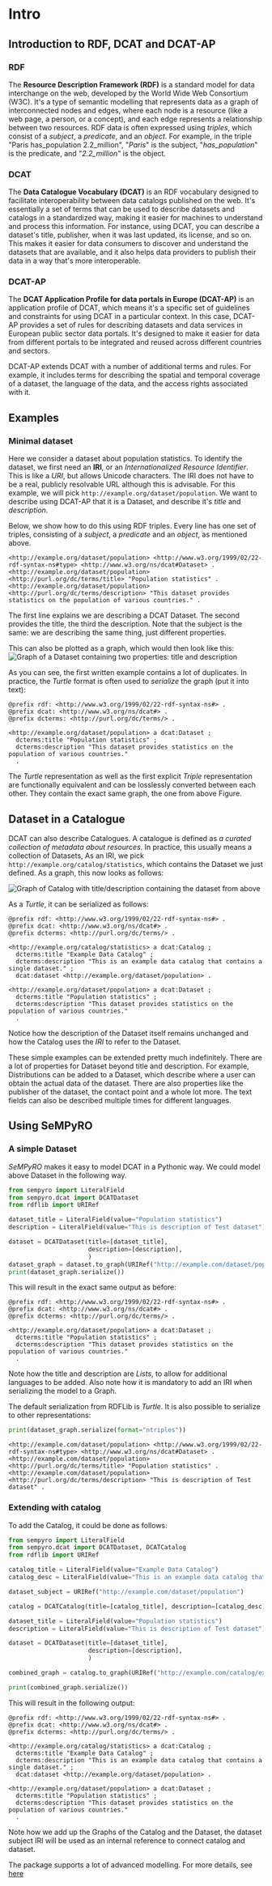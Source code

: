 # Intro

## Introduction to RDF, DCAT and DCAT-AP

### RDF

The **Resource Description Framework (RDF)** is a standard model for data interchange on the web,
developed by the World Wide Web Consortium (W3C). It's a type of semantic modelling that represents
data as a graph of interconnected nodes and edges, where each node is a resource (like a web page, a
person, or a concept), and each edge represents a relationship between two resources. RDF data is
often expressed using *triples*, which consist of a *subject*, a *predicate*, and an *object*.
For example, in the triple "Paris has_population 2.2_million", "*Paris*" is the subject,
"*has_population*" is the predicate, and "*2.2_million*" is the object.

### DCAT

The **Data Catalogue Vocabulary (DCAT)** is an RDF vocabulary designed to facilitate
interoperability between data catalogs published on the web. It's essentially a set of terms that
can be used to describe datasets and catalogs in a standardized way, making it easier for machines
to understand and process this information. For instance, using DCAT, you can describe a dataset's
title, publisher, when it was last updated, its license, and so on. This makes it easier for data
consumers to discover and understand the datasets that are available, and it also helps data
providers to publish their data in a way that's more interoperable.

### DCAT-AP

The **DCAT Application Profile for data portals in Europe (DCAT-AP)** is an application profile of
DCAT, which means it's a specific set of guidelines and constraints for using DCAT in a particular
context. In this case, DCAT-AP provides a set of rules for describing datasets and data services in
European public sector data portals. It's designed to make it easier for data from different portals
to be integrated and reused across different countries and sectors.

DCAT-AP extends DCAT with a number of additional terms and rules. For example, it includes terms for
describing the spatial and temporal coverage of a dataset, the language of the data, and the access
rights associated with it.

## Examples

### Minimal dataset

Here we consider a dataset about population statistics. To identify the dataset, we first need an
 **IRI**, or an *Internationalized Resource Identifier*. This is like a *URI*, but allows Unicode characters.
 The IRI does not have to be a real, publicly resolvable URL although this is advisable. For this
 example, we will pick `http://example.org/dataset/population`. We want to describe using DCAT-AP
 that it is a Dataset, and describe it's *title* and *description*.

 Below, we show how to do this using RDF triples. Every line has one set of triples, consisting of a
 *subject*, a *predicate* and an *object*, as mentioned above.

```nt
<http://example.org/dataset/population> <http://www.w3.org/1999/02/22-rdf-syntax-ns#type> <http://www.w3.org/ns/dcat#Dataset> .
<http://example.org/dataset/population> <http://purl.org/dc/terms/title> "Population statistics" .
<http://example.org/dataset/population> <http://purl.org/dc/terms/description> "This dataset provides statistics on the population of various countries." .
```

The first line explains we are describing a DCAT Dataset. The second provides the title, the third
the description. Note that the subject is the same: we are describing the same thing, just different
properties.

This can also be plotted as a graph, which would then look like this:
![Graph of a Dataset containing two properties: title and description](imgs/minimal_dataset.png)

As you can see, the first written example contains a lot of duplicates. In practice, the *Turtle*
format is often used to *serialize* the graph (put it into text):

```turtle
@prefix rdf: <http://www.w3.org/1999/02/22-rdf-syntax-ns#> .
@prefix dcat: <http://www.w3.org/ns/dcat#> .
@prefix dcterms: <http://purl.org/dc/terms/> .

<http://example.org/dataset/population> a dcat:Dataset ;
  dcterms:title "Population statistics" ;
  dcterms:description "This dataset provides statistics on the population of various countries."
  .
```

The *Turtle* representation as well as the first explicit *Triple* representation are functionally
equivalent and can be losslessly converted between each other. They contain the exact same graph,
the one from above Figure.

## Dataset in a Catalogue

DCAT can also describe Catalogues. A catalogue is defined as *a curated collection of metadata about
resources*. In practice, this usually means a collection of Datasets, As an IRI, we pick
`http://example.org/catalog/statistics`, which contains the Dataset we just defined. As a graph,
this now looks as follows:

![Graph of Catalog with title/description containing the dataset from above](imgs/minimal_catalog.png)

As a *Turtle*, it can be serialized as follows:

```turtle
@prefix rdf: <http://www.w3.org/1999/02/22-rdf-syntax-ns#> .
@prefix dcat: <http://www.w3.org/ns/dcat#> .
@prefix dcterms: <http://purl.org/dc/terms/> .

<http://example.org/catalog/statistics> a dcat:Catalog ;
  dcterms:title "Example Data Catalog" ;
  dcterms:description "This is an example data catalog that contains a single dataset." ;
  dcat:dataset <http://example.org/dataset/population> .

<http://example.org/dataset/population> a dcat:Dataset ;
  dcterms:title "Population statistics" ;
  dcterms:description "This dataset provides statistics on the population of various countries."
  .
```

Notice how the description of the Dataset itself remains unchanged and how the Catalog uses the
*IRI* to refer to the Dataset.

These simple examples can be extended pretty much indefinitely. There are a lot of properties for
Dataset beyond title and description. For example, Distributions can be added to a Dataset, which
describe where a user can obtain the actual data of the dataset. There are also properties like
the publisher of the dataset, the contact point and a whole lot more. The text fields can also
be described multiple times for different languages.

## Using SeMPyRO

### A simple Dataset

*SeMPyRO* makes it easy to model DCAT in a Pythonic way. We could model above Dataset in the
following way.

```python
from sempyro import LiteralField
from sempyro.dcat import DCATDataset
from rdflib import URIRef

dataset_title = LiteralField(value="Population statistics")
description = LiteralField(value="This is description of Test dataset")

dataset = DCATDataset(title=[dataset_title],
                      description=[description],
                      )
dataset_graph = dataset.to_graph(URIRef("http://example.com/dataset/population"))
print(dataset_graph.serialize())
```

This will result in the exact same output as before:

```turtle
@prefix rdf: <http://www.w3.org/1999/02/22-rdf-syntax-ns#> .
@prefix dcat: <http://www.w3.org/ns/dcat#> .
@prefix dcterms: <http://purl.org/dc/terms/> .

<http://example.org/dataset/population> a dcat:Dataset ;
  dcterms:title "Population statistics" ;
  dcterms:description "This dataset provides statistics on the population of various countries."
  .
```

Note how the title and description are *Lists*, to allow for additional languages to be added.
Also note how it is mandatory to add an IRI when serializing the model to a Graph.

The default serialization from RDFLib is *Turtle*. It is also possible to serialize to other
representations:

```python
print(dataset_graph.serialize(format="ntriples"))
```

```
<http://example.com/dataset/population> <http://www.w3.org/1999/02/22-rdf-syntax-ns#type> <http://www.w3.org/ns/dcat#Dataset> .
<http://example.com/dataset/population> <http://purl.org/dc/terms/title> "Population statistics" .
<http://example.com/dataset/population> <http://purl.org/dc/terms/description> "This is description of Test dataset" .
```

### Extending with catalog

To add the Catalog, it could be done as follows:

```python
from sempyro import LiteralField
from sempyro.dcat import DCATDataset, DCATCatalog
from rdflib import URIRef

catalog_title = LiteralField(value="Example Data Catalog")
catalog_desc = LiteralField(value="This is an example data catalog that contains a single dataset.")

dataset_subject = URIRef("http://example.com/dataset/population")

catalog = DCATCatalog(title=[catalog_title], description=[catalog_desc], dataset=[dataset_subject])

dataset_title = LiteralField(value="Population statistics")
description = LiteralField(value="This is description of Test dataset")

dataset = DCATDataset(title=[dataset_title],
                      description=[description],
                      )

combined_graph = catalog.to_graph(URIRef("http://example.com/catalog/example")) + dataset.to_graph(dataset_subject)

print(combined_graph.serialize())
```

This will result in the following output:

```turtle
@prefix rdf: <http://www.w3.org/1999/02/22-rdf-syntax-ns#> .
@prefix dcat: <http://www.w3.org/ns/dcat#> .
@prefix dcterms: <http://purl.org/dc/terms/> .

<http://example.org/catalog/statistics> a dcat:Catalog ;
  dcterms:title "Example Data Catalog" ;
  dcterms:description "This is an example data catalog that contains a single dataset." ;
  dcat:dataset <http://example.org/dataset/population> .

<http://example.org/dataset/population> a dcat:Dataset ;
  dcterms:title "Population statistics" ;
  dcterms:description "This dataset provides statistics on the population of various countries."
  .
```

Note how we add up the Graphs of the Catalog and the Dataset, the dataset subject IRI will be used as an internal 
reference to connect catalog and dataset.


The package supports a lot of advanced modelling. For more details, see [here](Models.md)
